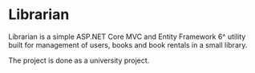 # Librarian
Librarian is a simple ASP.NET Core MVC and Entity Framework 6^ utility built for management of users, books and book rentals in a small library.

The project is done as a university project.
